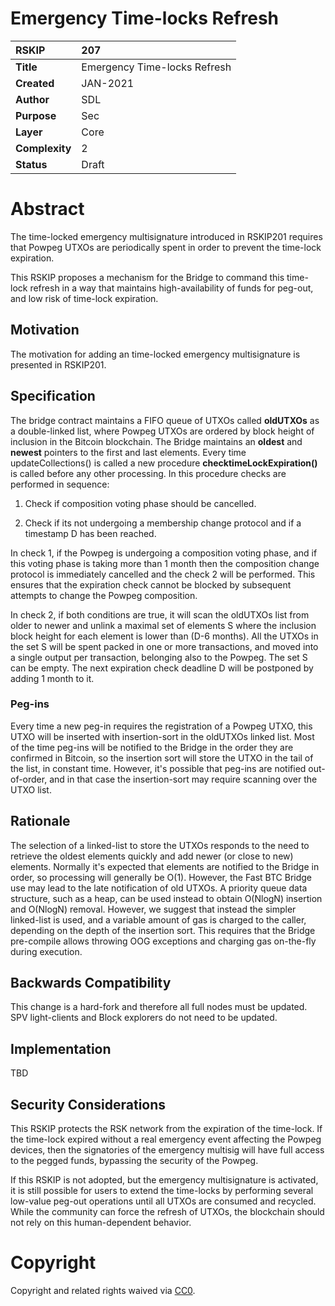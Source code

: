 # Emergency Time-locks Refresh


|RSKIP          | 207 |
| :------------ |:-------------|
|**Title**      |Emergency Time-locks Refresh|
|**Created**    |JAN-2021 |
|**Author**     | SDL |
|**Purpose**    |Sec |
|**Layer**      |Core |
|**Complexity** |2 |
|**Status**     |Draft |

#  **Abstract**

The time-locked emergency multisignature introduced in RSKIP201 requires that Powpeg UTXOs are periodically spent in order to prevent the time-lock expiration. 

This RSKIP proposes a mechanism for the Bridge to command this time-lock refresh in a way that maintains high-availability of funds for peg-out, and low risk of time-lock expiration.



## Motivation

The motivation for adding an time-locked emergency multisignature is presented in RSKIP201.

## Specification

The bridge contract maintains a FIFO queue of UTXOs called **oldUTXOs** as a double-linked list, where Powpeg UTXOs are ordered by block height of inclusion in the Bitcoin blockchain. The Bridge maintains an **oldest** and **newest** pointers to the first and last elements. Every time updateCollections() is called a new procedure **checktimeLockExpiration()** is called before any other processing. In this procedure checks are performed in sequence:

1. Check if composition voting phase should be cancelled.

2. Check if its not undergoing a membership change protocol and if a timestamp D has been reached.


In check 1, if the Powpeg is undergoing a composition voting phase, and if this voting phase is taking more than 1 month then the composition change protocol is immediately cancelled and the check 2 will be performed. This ensures that the expiration check cannot be blocked by subsequent attempts to change the Powpeg composition.

In check 2, if both conditions are true, it will scan the oldUTXOs list from older to newer and unlink a maximal set of elements S where the inclusion block height for each element is lower than (D-6 months). All the UTXOs in the set S will be spent packed in one or more transactions, and moved into a single output per transaction, belonging also to the Powpeg. The set S can be empty. The next expiration check deadline D will be postponed by adding 1 month to it.

### Peg-ins

Every time a new peg-in requires the registration of a Powpeg UTXO, this UTXO will be inserted with insertion-sort in the oldUTXOs linked list. Most of the time peg-ins will be notified to the Bridge in the order they are confirmed in Bitcoin, so the insertion sort will store the UTXO in the tail of the list, in constant time. However, it's possible that peg-ins are notified out-of-order, and in that case the insertion-sort may require scanning over the UTXO list.

## Rationale

The selection of a linked-list to store the UTXOs responds to the need to retrieve the oldest elements quickly and add newer (or close to new) elements. Normally it's expected that elements are notified to the Bridge in order, so processing will generally be O(1). However, the Fast BTC Bridge use may lead to the late notification of old UTXOs. A priority queue data structure, such as a heap, can be used instead to obtain O(NlogN) insertion and O(NlogN) removal. However, we suggest that instead the simpler linked-list is used, and a variable amount of gas is charged to the caller, depending on the depth of the insertion sort. This requires that the Bridge pre-compile allows throwing OOG exceptions and charging gas on-the-fly during execution.



## Backwards Compatibility

This change is a hard-fork and therefore all full nodes must be updated. SPV light-clients and Block explorers do not need to be updated. 

## Implementation

TBD

## Security Considerations

This RSKIP protects the RSK network from the expiration of the time-lock. If the time-lock expired without a real emergency event affecting the Powpeg devices, then the signatories of the emergency multisig will have full access to the pegged funds, bypassing the security of the Powpeg.

If this RSKIP is not adopted, but the emergency multisignature is activated, it is still possible for users to extend the time-locks by performing several low-value peg-out operations until all UTXOs are consumed and recycled. While the community can force the refresh of UTXOs, the blockchain should not rely on this human-dependent behavior.

# **Copyright**

Copyright and related rights waived via [CC0](https://creativecommons.org/publicdomain/zero/1.0/).